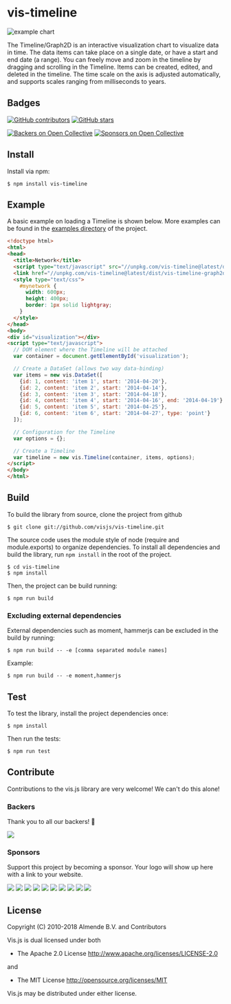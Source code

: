 # vis-timeline

![example chart](docs/img/timeline.png)

The Timeline/Graph2D is an interactive visualization chart to visualize data in time. The data items can take place on a single date, or have a start and end date (a range). You can freely move and zoom in the timeline by dragging and scrolling in the Timeline. Items can be created, edited, and deleted in the timeline. The time scale on the axis is adjusted automatically, and supports scales ranging from milliseconds to years.

## Badges

[![GitHub contributors](https://img.shields.io/github/contributors/visjs/vis-timeline.svg)](https://github.com/visjs/vis-timeline/graphs/contributors)
[![GitHub stars](https://img.shields.io/github/stars/visjs/vis-timeline.svg)](https://github.com/almende/vis/stargazers)

[![Backers on Open Collective](https://opencollective.com/visjs/backers/badge.svg)](#backers) [![Sponsors on Open Collective](https://opencollective.com/visjs/sponsors/badge.svg)](#sponsors) 

## Install

Install via npm:

    $ npm install vis-timeline

## Example

A basic example on loading a Timeline is shown below. More examples can be
found in the [examples directory](https://github.com/visjs/vis-timeline/tree/master/examples/)
of the project.

```html
<!doctype html>
<html>
<head>
  <title>Network</title>
  <script type="text/javascript" src="//unpkg.com/vis-timeline@latest/dist/vis-timeline-graph2d.min.js"></script>
  <link href="//unpkg.com/vis-timeline@latest/dist/vis-timeline-graph2d.min.css" rel="stylesheet" type="text/css" />
  <style type="text/css">
    #mynetwork {
      width: 600px;
      height: 400px;
      border: 1px solid lightgray;
    }
  </style>
</head>
<body>
<div id="visualization"></div>
<script type="text/javascript">
  // DOM element where the Timeline will be attached
  var container = document.getElementById('visualization');

  // Create a DataSet (allows two way data-binding)
  var items = new vis.DataSet([
    {id: 1, content: 'item 1', start: '2014-04-20'},
    {id: 2, content: 'item 2', start: '2014-04-14'},
    {id: 3, content: 'item 3', start: '2014-04-18'},
    {id: 4, content: 'item 4', start: '2014-04-16', end: '2014-04-19'},
    {id: 5, content: 'item 5', start: '2014-04-25'},
    {id: 6, content: 'item 6', start: '2014-04-27', type: 'point'}
  ]);

  // Configuration for the Timeline
  var options = {};

  // Create a Timeline
  var timeline = new vis.Timeline(container, items, options);
</script>
</body>
</html>
```

## Build

To build the library from source, clone the project from github

    $ git clone git://github.com/visjs/vis-timeline.git

The source code uses the module style of node (require and module.exports) to
organize dependencies. To install all dependencies and build the library,
run `npm install` in the root of the project.

    $ cd vis-timeline
    $ npm install

Then, the project can be build running:

    $ npm run build

### Excluding external dependencies

External dependencies such as moment, hammerjs can be excluded in the build by running:

    $ npm run build -- -e [comma separated module names]

Example:

    $ npm run build -- -e moment,hammerjs

## Test

To test the library, install the project dependencies once:

    $ npm install

Then run the tests:

    $ npm run test

## Contribute

Contributions to the vis.js library are very welcome! We can't do this alone!

### Backers

Thank you to all our backers! 🙏

<a href="https://opencollective.com/visjs#backers" target="_blank"><img src="https://opencollective.com/visjs/backers.svg?width=890"></a>

### Sponsors

Support this project by becoming a sponsor. Your logo will show up here with a link to your website.

<a href="https://opencollective.com/visjs/sponsor/0/website" target="_blank"><img src="https://opencollective.com/visjs/sponsor/0/avatar.svg"></a>
<a href="https://opencollective.com/visjs/sponsor/1/website" target="_blank"><img src="https://opencollective.com/visjs/sponsor/1/avatar.svg"></a>
<a href="https://opencollective.com/visjs/sponsor/2/website" target="_blank"><img src="https://opencollective.com/visjs/sponsor/2/avatar.svg"></a>
<a href="https://opencollective.com/visjs/sponsor/3/website" target="_blank"><img src="https://opencollective.com/visjs/sponsor/3/avatar.svg"></a>
<a href="https://opencollective.com/visjs/sponsor/4/website" target="_blank"><img src="https://opencollective.com/visjs/sponsor/4/avatar.svg"></a>
<a href="https://opencollective.com/visjs/sponsor/5/website" target="_blank"><img src="https://opencollective.com/visjs/sponsor/5/avatar.svg"></a>
<a href="https://opencollective.com/visjs/sponsor/6/website" target="_blank"><img src="https://opencollective.com/visjs/sponsor/6/avatar.svg"></a>
<a href="https://opencollective.com/visjs/sponsor/7/website" target="_blank"><img src="https://opencollective.com/visjs/sponsor/7/avatar.svg"></a>
<a href="https://opencollective.com/visjs/sponsor/8/website" target="_blank"><img src="https://opencollective.com/visjs/sponsor/8/avatar.svg"></a>
<a href="https://opencollective.com/visjs/sponsor/9/website" target="_blank"><img src="https://opencollective.com/visjs/sponsor/9/avatar.svg"></a>

## License

Copyright (C) 2010-2018 Almende B.V. and Contributors

Vis.js is dual licensed under both

  * The Apache 2.0 License
    http://www.apache.org/licenses/LICENSE-2.0

and

  * The MIT License
    http://opensource.org/licenses/MIT

Vis.js may be distributed under either license.